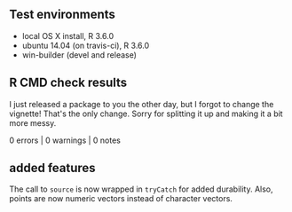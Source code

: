 ## Test environments
* local OS X install, R 3.6.0
* ubuntu 14.04 (on travis-ci), R 3.6.0
* win-builder (devel and release)

## R CMD check results

I just released a package to you the other day, but I forgot to change the vignette! That's the only change. Sorry for splitting it up and making it a bit more messy.

0 errors | 0 warnings | 0 notes

## added features

The call to `source` is now wrapped in `tryCatch` for added durability. Also, points are now numeric vectors instead of character vectors.

